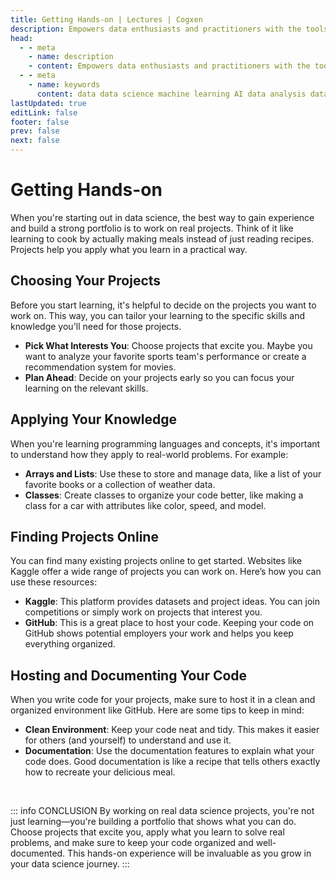 ```yaml
---
title: Getting Hands-on | Lectures | Cogxen
description: Empowers data enthusiasts and practitioners with the tools and knowledge to unlock the potential of data.
head:
  - - meta
    - name: description
    - content: Empowers data enthusiasts and practitioners with the tools and knowledge to unlock the potential of data.
  - - meta
    - name: keywords
      content: data data science machine learning AI data analysis data-driven data enthusiasts data practitioners
lastUpdated: true
editLink: false
footer: false
prev: false
next: false
---
```


# Getting Hands-on

When you're starting out in data science, the best way to gain experience and build a strong portfolio is to work on real projects. Think of it like learning to cook by actually making meals instead of just reading recipes. Projects help you apply what you learn in a practical way.

## Choosing Your Projects

Before you start learning, it's helpful to decide on the projects you want to work on. This way, you can tailor your learning to the specific skills and knowledge you'll need for those projects.

- **Pick What Interests You**: Choose projects that excite you. Maybe you want to analyze your favorite sports team's performance or create a recommendation system for movies.
- **Plan Ahead**: Decide on your projects early so you can focus your learning on the relevant skills.

## Applying Your Knowledge

When you're learning programming languages and concepts, it's important to understand how they apply to real-world problems. For example:

- **Arrays and Lists**: Use these to store and manage data, like a list of your favorite books or a collection of weather data.
- **Classes**: Create classes to organize your code better, like making a class for a car with attributes like color, speed, and model.

## Finding Projects Online

You can find many existing projects online to get started. Websites like Kaggle offer a wide range of projects you can work on. Here’s how you can use these resources:

- **Kaggle**: This platform provides datasets and project ideas. You can join competitions or simply work on projects that interest you.
- **GitHub**: This is a great place to host your code. Keeping your code on GitHub shows potential employers your work and helps you keep everything organized.

## Hosting and Documenting Your Code

When you write code for your projects, make sure to host it in a clean and organized environment like GitHub. Here are some tips to keep in mind:

- **Clean Environment**: Keep your code neat and tidy. This makes it easier for others (and yourself) to understand and use it.
- **Documentation**: Use the documentation features to explain what your code does. Good documentation is like a recipe that tells others exactly how to recreate your delicious meal.

<br />

::: info CONCLUSION
By working on real data science projects, you're not just learning—you're building a portfolio that shows what you can do. Choose projects that excite you, apply what you learn to solve real problems, and make sure to keep your code organized and well-documented. This hands-on experience will be invaluable as you grow in your data science journey.
:::
